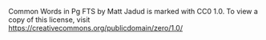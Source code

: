 Common Words in Pg FTS by Matt Jadud is marked with CC0 1.0. To view a copy of this license, visit https://creativecommons.org/publicdomain/zero/1.0/

